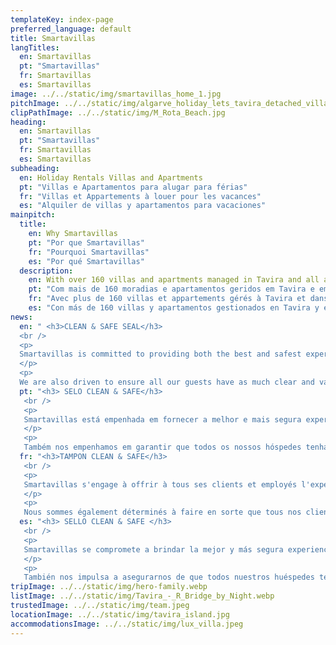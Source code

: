 ```yaml
---
templateKey: index-page
preferred_language: default
title: Smartavillas
langTitles:
  en: Smartavillas
  pt: "Smartavillas"
  fr: Smartavillas
  es: Smartavillas
image: ../../static/img/smartavillas_home_1.jpg
pitchImage: ../../static/img/algarve_holiday_lets_tavira_detached_villa_5_bedrooms_tav-83_1.jpg
clipPathImage: ../../static/img/M_Rota_Beach.jpg
heading: 
  en: Smartavillas
  pt: "Smartavillas"
  fr: Smartavillas
  es: Smartavillas
subheading: 
  en: Holiday Rentals Villas and Apartments 
  pt: "Villas e Apartamentos para alugar para férias"
  fr: "Villas et Appartements à louer pour les vacances"
  es: "Alquiler de villas y apartamentos para vacaciones"
mainpitch:
  title:
    en: Why Smartavillas
    pt: "Por que Smartavillas"
    fr: "Pourquoi Smartavillas"
    es: "Por qué Smartavillas"
  description: 
    en: With over 160 villas and apartments managed in Tavira and all across the east Algarve, we provide and manage the perfect holiday rentals.
    pt: "Com mais de 160 moradias e apartamentos geridos em Tavira e em todo o Sotavento Algarvio, oferecemos e gerimos os alugueres de férias perfeitos."
    fr: "Avec plus de 160 villas et appartements gérés à Tavira et dans tout l'est de l'Algarve, nous proposons et gérons les locations de vacances idéales."
    es: "Con más de 160 villas y apartamentos gestionados en Tavira y en todo el este del Algarve, ofrecemos y gestionamos los alquileres vacacionales perfectos."
news: 
  en: " <h3>CLEAN & SAFE SEAL</h3>
  <br />
  <p>
  Smartavillas is committed to providing both the best and safest experience to all our guests and employees. As such we are striving to acquire the Clean & Safe seal for all our properties guaranteeing our efforts to do so.
  </p>
  <p>
  We are also driven to ensure all our guests have as much clear and valuable information as possible which you can find in our F.A.Q.</p>"
  pt: "<h3> SELO CLEAN & SAFE</h3>
   <br />
   <p>
   Smartavillas está empenhada em fornecer a melhor e mais segura experiência para todos os nossos hóspedes e funcionários. Como tal, estamos nos esforçando para adquirir o selo Clean & Safe para todas as nossas propriedades, garantindo nossos esforços para isso.
   </p>
   <p>
   Também nos empenhamos em garantir que todos os nossos hóspedes tenham o máximo possível de informações claras e valiosas, que você pode encontrar em nosso F.A.Q. </p>"
  fr: "<h3>TAMPON CLEAN & SAFE</h3>
   <br />
   <p>
   Smartavillas s'engage à offrir à tous ses clients et employés l'expérience la meilleure et la plus sûre. En tant que tel, nous nous efforçons d'acquérir le sceau Clean & Safe pour toutes nos propriétés, garantissant nos efforts pour le faire.
   </p>
   <p>
   Nous sommes également déterminés à faire en sorte que tous nos clients disposent d'informations aussi claires et précieuses que possible, que vous pouvez trouver dans notre F.A.Q.</p>"
  es: "<h3> SELLO CLEAN & SAFE </h3>
   <br />
   <p>
   Smartavillas se compromete a brindar la mejor y más segura experiencia a todos nuestros huéspedes y empleados. Como tal, nos esforzamos por adquirir el sello Clean & Safe para todas nuestras propiedades, lo que garantiza nuestros esfuerzos para lograrlo.
   </p>
   <p>
   También nos impulsa a asegurarnos de que todos nuestros huéspedes tengan tanta información clara y valiosa como sea posible, que puede encontrar en nuestras preguntas frecuentes. </p>"
tripImage: ../../static/img/hero-family.webp
listImage: ../../static/img/Tavira_-_R_Bridge_by_Night.webp
trustedImage: ../../static/img/team.jpeg
locationImage: ../../static/img/tavira_island.jpg
accommodationsImage: ../../static/img/lux_villa.jpeg
---
```

